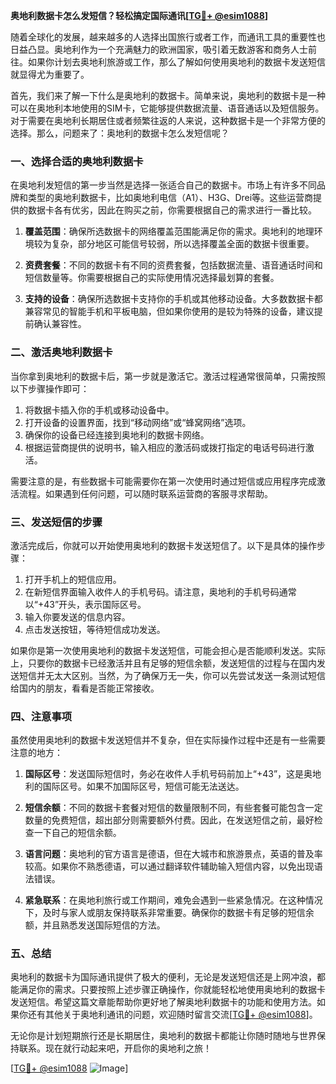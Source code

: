 **奥地利数据卡怎么发短信？轻松搞定国际通讯[[TG💪+ @esim1088](https://t.me/s/esim1088)]**

随着全球化的发展，越来越多的人选择出国旅行或者工作，而通讯工具的重要性也日益凸显。奥地利作为一个充满魅力的欧洲国家，吸引着无数游客和商务人士前往。如果你计划去奥地利旅游或工作，那么了解如何使用奥地利的数据卡发送短信就显得尤为重要了。

首先，我们来了解一下什么是奥地利的数据卡。简单来说，奥地利的数据卡是一种可以在奥地利本地使用的SIM卡，它能够提供数据流量、语音通话以及短信服务。对于需要在奥地利长期居住或者频繁往返的人来说，这种数据卡是一个非常方便的选择。那么，问题来了：奥地利的数据卡怎么发短信呢？

### 一、选择合适的奥地利数据卡

在奥地利发短信的第一步当然是选择一张适合自己的数据卡。市场上有许多不同品牌和类型的奥地利数据卡，比如奥地利电信（A1）、H3G、Drei等。这些运营商提供的数据卡各有优劣，因此在购买之前，你需要根据自己的需求进行一番比较。

1. **覆盖范围**：确保所选数据卡的网络覆盖范围能满足你的需求。奥地利的地理环境较为复杂，部分地区可能信号较弱，所以选择覆盖全面的数据卡很重要。
   
2. **资费套餐**：不同的数据卡有不同的资费套餐，包括数据流量、语音通话时间和短信数量等。你需要根据自己的实际使用情况选择最划算的套餐。

3. **支持的设备**：确保所选数据卡支持你的手机或其他移动设备。大多数数据卡都兼容常见的智能手机和平板电脑，但如果你使用的是较为特殊的设备，建议提前确认兼容性。

### 二、激活奥地利数据卡

当你拿到奥地利的数据卡后，第一步就是激活它。激活过程通常很简单，只需按照以下步骤操作即可：

1. 将数据卡插入你的手机或移动设备中。
2. 打开设备的设置界面，找到“移动网络”或“蜂窝网络”选项。
3. 确保你的设备已经连接到奥地利的数据卡网络。
4. 根据运营商提供的说明书，输入相应的激活码或拨打指定的电话号码进行激活。

需要注意的是，有些数据卡可能需要你在第一次使用时通过短信或应用程序完成激活流程。如果遇到任何问题，可以随时联系运营商的客服寻求帮助。

### 三、发送短信的步骤

激活完成后，你就可以开始使用奥地利的数据卡发送短信了。以下是具体的操作步骤：

1. 打开手机上的短信应用。
2. 在新短信界面输入收件人的手机号码。请注意，奥地利的手机号码通常以“+43”开头，表示国际区号。
3. 输入你要发送的信息内容。
4. 点击发送按钮，等待短信成功发送。

如果你是第一次使用奥地利的数据卡发送短信，可能会担心是否能顺利发送。实际上，只要你的数据卡已经激活并且有足够的短信余额，发送短信的过程与在国内发送短信并无太大区别。当然，为了确保万无一失，你可以先尝试发送一条测试短信给国内的朋友，看看是否能正常接收。

### 四、注意事项

虽然使用奥地利的数据卡发送短信并不复杂，但在实际操作过程中还是有一些需要注意的地方：

1. **国际区号**：发送国际短信时，务必在收件人手机号码前加上“+43”，这是奥地利的国际区号。如果不加国际区号，短信可能无法送达。

2. **短信余额**：不同的数据卡套餐对短信的数量限制不同，有些套餐可能包含一定数量的免费短信，超出部分则需要额外付费。因此，在发送短信之前，最好检查一下自己的短信余额。

3. **语言问题**：奥地利的官方语言是德语，但在大城市和旅游景点，英语的普及率较高。如果你不熟悉德语，可以通过翻译软件辅助输入短信内容，以免出现语法错误。

4. **紧急联系**：在奥地利旅行或工作期间，难免会遇到一些紧急情况。在这种情况下，及时与家人或朋友保持联系非常重要。确保你的数据卡有足够的短信余额，并且熟悉发送国际短信的方法。

### 五、总结

奥地利的数据卡为国际通讯提供了极大的便利，无论是发送短信还是上网冲浪，都能满足你的需求。只要按照上述步骤正确操作，你就能轻松地使用奥地利的数据卡发送短信。希望这篇文章能帮助你更好地了解奥地利数据卡的功能和使用方法。如果你还有其他关于奥地利通讯的问题，欢迎随时留言交流[[TG💪+ @esim1088](https://t.me/s/esim1088)]。

无论你是计划短期旅行还是长期居住，奥地利的数据卡都能让你随时随地与世界保持联系。现在就行动起来吧，开启你的奥地利之旅！

[[TG💪+ @esim1088](https://t.me/s/esim1088) ![Image](https://i.postimg.cc/4NQfJmqS/Snipaste-2025-05-13-00-14-12.png)]
